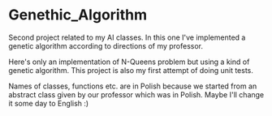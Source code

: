 # Genethic_Algorithm
Second project related to my AI classes. In this one I've implemented a genetic algorithm according to directions of my professor.

Here's only an implementation of N-Queens problem but using a kind of genetic algorithm. This project is also my first attempt of doing unit tests.

Names of classes, functions etc. are in Polish because we started from an abstract class given by our professor which was in Polish. Maybe I'll change it some day to English :)
